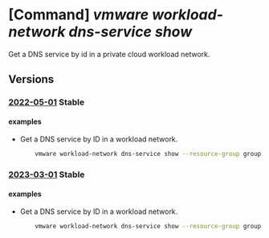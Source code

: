 # [Command] _vmware workload-network dns-service show_

Get a DNS service by id in a private cloud workload network.

## Versions

### [2022-05-01](/Resources/mgmt-plane/L3N1YnNjcmlwdGlvbnMve30vcmVzb3VyY2Vncm91cHMve30vcHJvdmlkZXJzL21pY3Jvc29mdC5hdnMvcHJpdmF0ZWNsb3Vkcy97fS93b3JrbG9hZG5ldHdvcmtzL2RlZmF1bHQvZG5zc2VydmljZXMve30=/2022-05-01.xml) **Stable**

<!-- mgmt-plane /subscriptions/{}/resourcegroups/{}/providers/microsoft.avs/privateclouds/{}/workloadnetworks/default/dnsservices/{} 2022-05-01 -->

#### examples

- Get a DNS service by ID in a workload network.
    ```bash
        vmware workload-network dns-service show --resource-group group1 --private-cloud cloud1 --dns-service dnsService1
    ```

### [2023-03-01](/Resources/mgmt-plane/L3N1YnNjcmlwdGlvbnMve30vcmVzb3VyY2Vncm91cHMve30vcHJvdmlkZXJzL21pY3Jvc29mdC5hdnMvcHJpdmF0ZWNsb3Vkcy97fS93b3JrbG9hZG5ldHdvcmtzL2RlZmF1bHQvZG5zc2VydmljZXMve30=/2023-03-01.xml) **Stable**

<!-- mgmt-plane /subscriptions/{}/resourcegroups/{}/providers/microsoft.avs/privateclouds/{}/workloadnetworks/default/dnsservices/{} 2023-03-01 -->

#### examples

- Get a DNS service by ID in a workload network.
    ```bash
        vmware workload-network dns-service show --resource-group group1 --private-cloud cloud1 --dns-service dnsService1
    ```
